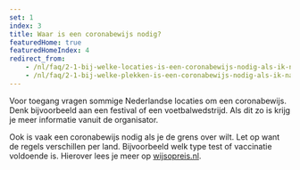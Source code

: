 ```yaml
---
set: 1
index: 3
title: Waar is een coronabewijs nodig?
featuredHome: true
featuredHomeIndex: 4
redirect_from: 
    - /nl/faq/2-1-bij-welke-locaties-is-een-coronabewijs-nodig-als-ik-naar-binnen-wil
    - /nl/faq/2-1-bij-welke-plekken-is-een-coronabewijs-nodig-als-ik-naar-binnen-wil
---
```

Voor toegang vragen sommige Nederlandse locaties om een coronabewijs. Denk bijvoorbeeld aan een festival of een voetbalwedstrijd. Als dit zo is krijg je meer informatie vanuit de organisator.

Ook is vaak een coronabewijs nodig als je de grens over wilt. Let op want de regels verschillen per land. Bijvoorbeeld welk type test of vaccinatie voldoende is. Hierover lees je meer op <a href="https://www.wijsopreis.nl" target="_blank" rel="noreferrer noopener">wijsopreis.nl</a>.
